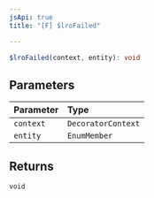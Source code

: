 ```yaml
---
jsApi: true
title: "[F] $lroFailed"

---
```

```ts
$lroFailed(context, entity): void
```

## Parameters

| Parameter | Type |
| :------ | :------ |
| `context` | `DecoratorContext` |
| `entity` | `EnumMember` |

## Returns

`void`
